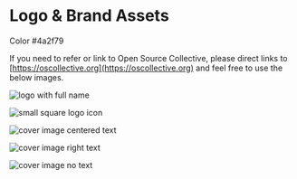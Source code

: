 # Logo & Brand Assets

Color #4a2f79

If you need to refer or link to Open Source Collective, please direct links to [https://oscollective.org](https://oscollective.org) and feel free to use the below images.



![logo with full name](<../.gitbook/assets/OSC-Logo\_1\_transparency (1).png>)

![small square logo icon](<../.gitbook/assets/OSC-Logo\_1\_white (1).jpg>)

![cover image centered text](<../.gitbook/assets/Cover\_Image\_OSC\_Logo\_gradient (1).png>)

![cover image right text](<../.gitbook/assets/Cover\_Image\_OSC\_Logo\_gradient\_OC\_page (1).png>)

![cover image no text](<../.gitbook/assets/Cover\_Image\_OSC\_Logo\_solid-16 (1).jpg>)
